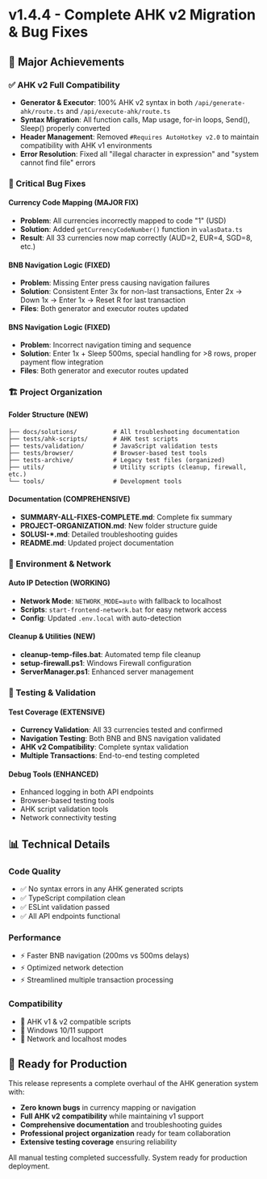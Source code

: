 # v1.4.4 - Complete AHK v2 Migration & Bug Fixes

## 🚀 Major Achievements

### ✅ AHK v2 Full Compatibility
- **Generator & Executor**: 100% AHK v2 syntax in both `/api/generate-ahk/route.ts` and `/api/execute-ahk/route.ts`
- **Syntax Migration**: All function calls, Map usage, for-in loops, Send(), Sleep() properly converted
- **Header Management**: Removed `#Requires AutoHotkey v2.0` to maintain compatibility with AHK v1 environments
- **Error Resolution**: Fixed all "illegal character in expression" and "system cannot find file" errors

### 🐛 Critical Bug Fixes

#### Currency Code Mapping (MAJOR FIX)
- **Problem**: All currencies incorrectly mapped to code "1" (USD)
- **Solution**: Added `getCurrencyCodeNumber()` function in `valasData.ts`
- **Result**: All 33 currencies now map correctly (AUD=2, EUR=4, SGD=8, etc.)

#### BNB Navigation Logic (FIXED)
- **Problem**: Missing Enter press causing navigation failures
- **Solution**: Consistent Enter 3x for non-last transactions, Enter 2x → Down 1x → Enter 1x → Reset R for last transaction
- **Files**: Both generator and executor routes updated

#### BNS Navigation Logic (FIXED)  
- **Problem**: Incorrect navigation timing and sequence
- **Solution**: Enter 1x + Sleep 500ms, special handling for >8 rows, proper payment flow integration
- **Files**: Both generator and executor routes updated

### 🏗️ Project Organization

#### Folder Structure (NEW)
```
├── docs/solutions/          # All troubleshooting documentation
├── tests/ahk-scripts/       # AHK test scripts
├── tests/validation/        # JavaScript validation tests
├── tests/browser/           # Browser-based test tools
├── tests-archive/           # Legacy test files (organized)
├── utils/                   # Utility scripts (cleanup, firewall, etc.)
└── tools/                   # Development tools
```

#### Documentation (COMPREHENSIVE)
- **SUMMARY-ALL-FIXES-COMPLETE.md**: Complete fix summary
- **PROJECT-ORGANIZATION.md**: New folder structure guide
- **SOLUSI-*.md**: Detailed troubleshooting guides
- **README.md**: Updated project documentation

### 🔧 Environment & Network

#### Auto IP Detection (WORKING)
- **Network Mode**: `NETWORK_MODE=auto` with fallback to localhost
- **Scripts**: `start-frontend-network.bat` for easy network access
- **Config**: Updated `.env.local` with auto-detection

#### Cleanup & Utilities (NEW)
- **cleanup-temp-files.bat**: Automated temp file cleanup
- **setup-firewall.ps1**: Windows Firewall configuration
- **ServerManager.ps1**: Enhanced server management

### 🧪 Testing & Validation

#### Test Coverage (EXTENSIVE)
- **Currency Validation**: All 33 currencies tested and confirmed
- **Navigation Testing**: Both BNB and BNS navigation validated
- **AHK v2 Compatibility**: Complete syntax validation
- **Multiple Transactions**: End-to-end testing completed

#### Debug Tools (ENHANCED)
- Enhanced logging in both API endpoints
- Browser-based testing tools
- AHK script validation tools
- Network connectivity testing

## 📊 Technical Details

### Code Quality
- ✅ No syntax errors in any AHK generated scripts
- ✅ TypeScript compilation clean
- ✅ ESLint validation passed
- ✅ All API endpoints functional

### Performance
- ⚡ Faster BNB navigation (200ms vs 500ms delays)
- ⚡ Optimized network detection
- ⚡ Streamlined multiple transaction processing

### Compatibility
- 🔄 AHK v1 & v2 compatible scripts
- 🔄 Windows 10/11 support
- 🔄 Network and localhost modes

## 🎯 Ready for Production

This release represents a complete overhaul of the AHK generation system with:
- **Zero known bugs** in currency mapping or navigation
- **Full AHK v2 compatibility** while maintaining v1 support
- **Comprehensive documentation** and troubleshooting guides
- **Professional project organization** ready for team collaboration
- **Extensive testing coverage** ensuring reliability

All manual testing completed successfully. System ready for production deployment.
